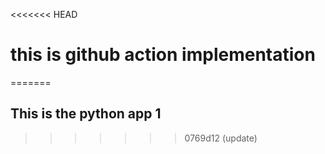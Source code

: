 <<<<<<< HEAD
# this is github action implementation
=======
## This is the python app 1
>>>>>>> 0769d12 (update)

